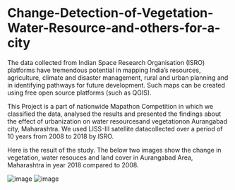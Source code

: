 # Change-Detection-of-Vegetation-Water-Resource-and-others-for-a-city

  The data collected from Indian Space Research Organisation (ISRO) platforms have tremendous potential in mapping India’s resources, agriculture, climate and disaster management, rural and urban planning and in identifying pathways for future development. Such maps can be created using free open source platforms (such as QGIS).
  
  This Project is a part of nationwide Mapathon Competition in which we classified the data, analysed the results and presented the findings about the effect of urbanization on water resourcesand vegetationon Aurangabad city, Maharashtra. We used LISS-III satellite datacollected over a period of 10 years from 2008 to 2018 by ISRO.

Here is the result of the study. The below two images show the change in vegetation, water resouces and land cover in Aurangabad Area, Maharashtra in year 2018 compared to 2008.

![image](https://user-images.githubusercontent.com/65957133/131073317-06447234-b7b7-49af-8c9e-ed8237c8838e.png)
![image](https://user-images.githubusercontent.com/65957133/131073330-3c77db84-73fa-4a79-be13-dbc5c59af92d.png)

